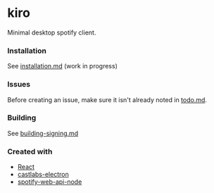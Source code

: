 # kiro
Minimal desktop spotify client.

### Installation
See [installation.md](docs/installation.md) (work in progress)

### Issues
Before creating an issue, make sure it isn't already noted in [todo.md](todo.md).

### Building
See [building-signing.md](docs/building-signing.md)

### Created with
- [React](https://github.com/facebook/react)
- [castlabs-electron](https://github.com/castlabs/electron-releases)
- [spotify-web-api-node](https://github.com/thelinmichael/spotify-web-api-node)
